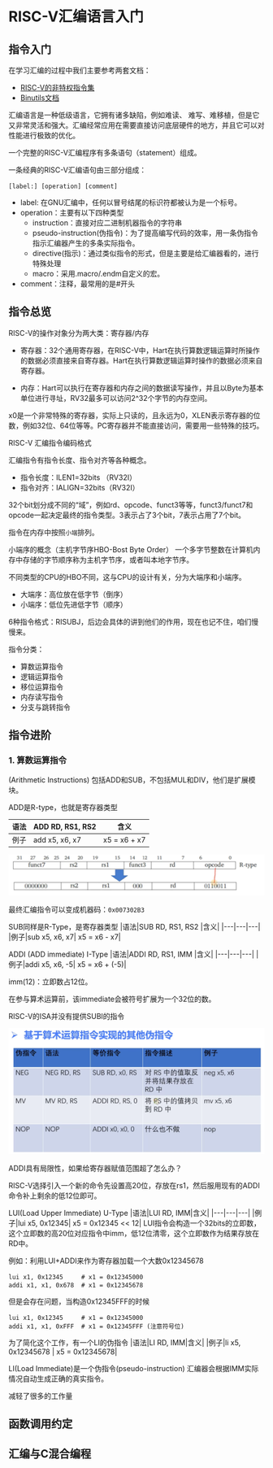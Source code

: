 # RISC-V汇编语言入门
## 指令入门
在学习汇编的过程中我们主要参考两套文档：
- [RISC-V的非特权指令集]()
- [Binutils文档](https://sourceware.org/binutils/docs/as/)

汇编语言是一种低级语言，它拥有诸多缺陷，例如难读、 难写、难移植，但是它又非常灵活和强大。汇编经常应用在需要直接访问底层硬件的地方，并且它可以对性能进行极致的优化。


一个完整的RISC-V汇编程序有多条语句（statement）组成。

一条经典的RISC-V汇编语句由三部分组成：

```
[label:] [operation] [comment]
```

- label: 在GNU汇编中，任何以冒号结尾的标识符都被认为是一个标号。
- operation：主要有以下四种类型
    - instruction：直接对应二进制机器指令的字符串
    - pseudo-instruction(伪指令)：为了提高编写代码的效率，用一条伪指令指示汇编器产生的多条实际指令。
    - directive(指示)：通过类似指令的形式，但是主要是给汇编器看的，进行特殊处理
    - macro：采用.macro/.endm自定义的宏。
- comment：注释，最常用的是#开头


## 指令总览
RISC-V的操作对象分为两大类：寄存器/内存
- 寄存器：32个通用寄存器，在RISC-V中，Hart在执行算数逻辑运算时所操作的数据必须直接来自寄存器。Hart在执行算数逻辑运算时操作的数据必须来自寄存器。

- 内存：Hart可以执行在寄存器和内存之间的数据读写操作，并且以Byte为基本单位进行寻址，RV32最多可以访问2^32个字节的内存空间。


x0是一个非常特殊的寄存器，实际上只读的，且永远为0，XLEN表示寄存器的位数，例如32位、64位等等。PC寄存器并不能直接访问，需要用一些特殊的技巧。


RISC-V 汇编指令编码格式

汇编指令有指令长度、指令对齐等各种概念。
- 指令长度：ILEN1=32bits （RV32I）
- 指令对齐：IALIGN=32bits（RV32I）

32个bit划分成不同的“域”，例如rd、opcode、funct3等等，funct3/funct7和opcode一起决定最终的指令类型。3表示占了3个bit，7表示占用了7个bit。

指令在内存中按照`小端`排列。

小端序的概念（主机字节序HBO-Bost Byte Order）
一个多字节整数在计算机内存中存储的字节顺序称为主机字节序，或者叫本地字节序。

不同类型的CPU的HBO不同，这与CPU的设计有关，分为大端序和小端序。

- 大端序：高位放在低字节（倒序）
- 小端序：低位先进低字节（顺序）

6种指令格式：RISUBJ，后边会具体的讲到他们的作用，现在也记不住，咱们慢慢来。

指令分类：
- 算数运算指令
- 逻辑运算指令
- 移位运算指令
- 内存读写指令
- 分支与跳转指令



## 指令进阶

### 1. 算数运算指令
(Arithmetic Instructions)
包括ADD和SUB，不包括MUL和DIV，他们是扩展模块。

ADD是R-type，也就是寄存器类型

|语法|ADD RD, RS1, RS2 |含义|
|---|---|---|
|例子|add x5, x6, x7| x5 = x6 + x7|


![alt text](image/image4.png)

最终汇编指令可以变成机器码：`0x007302B3`


SUB同样是R-Type，是寄存器类型
|语法|SUB RD, RS1, RS2 |含义|
|---|---|---|
|例子|sub x5, x6, x7| x5 = x6 - x7|


ADDI (ADD immediate) I-Type
|语法|ADDI RD, RS1, IMM |含义|
|---|---|---|
|例子|addi x5, x6, -5| x5 = x6 + (-5)|

imm(12)：立即数占12位。

在参与算术运算前，该immediate会被符号扩展为一个32位的数。

RISC-V的ISA并没有提供SUBI的指令

![alt text](image/image3.png)

ADDI具有局限性，如果给寄存器赋值范围超了怎么办？

RISC-V选择引入一个新的命令先设置高20位，存放在rs1，然后服用现有的ADDI命令补上剩余的低12位即可。

LUI(Load Upper Immediate) U-Type
|语法|LUI RD, IMM|含义|
|---|---|---|
|例子|lui x5, 0x12345| x5 = 0x12345 << 12|
LUI指令会构造一个32bits的立即数，这个立即数的高20位对应指令中imm，低12位清零，这个立即数作为结果存放在RD中。

例如：利用LUI+ADDI来作为寄存器加载一个大数0x12345678

```
lui x1, 0x12345     # x1 = 0x12345000
addi x1, x1, 0x678  # x1 = 0x12345678
```

但是会存在问题，当构造0x12345FFF的时候
```
lui x1, 0x12345     # x1 = 0x12345000
addi x1, x1, 0xFFF  # x1 = 0x12345FFF (注意符号位)
```


为了简化这个工作，有一个LI的伪指令
|语法|LI RD, IMM|含义|
|例子|li x5, 0x12345678 | x5 = 0x12345678|

LI(Load Immediate)是一个伪指令(pseudo-instruction)
汇编器会根据IMM实际情况自动生成正确的真实指令。


减轻了很多的工作量




## 函数调用约定



## 汇编与C混合编程

